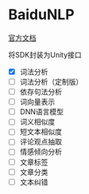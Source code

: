 # BaiduNLP

[官方文档](http://ai.baidu.com/docs#/NLP-Csharp-SDK/top)

将SDK封装为Unity接口

- [x] 词法分析
- [ ] 词法分析（定制版）
- [ ] 依存句法分析
- [ ] 词向量表示
- [ ] DNN语言模型
- [ ] 词义相似度
- [ ] 短文本相似度
- [ ] 评论观点抽取
- [ ] 情感倾向分析
- [ ] 文章标签
- [ ] 文章分类
- [ ] 文本纠错
